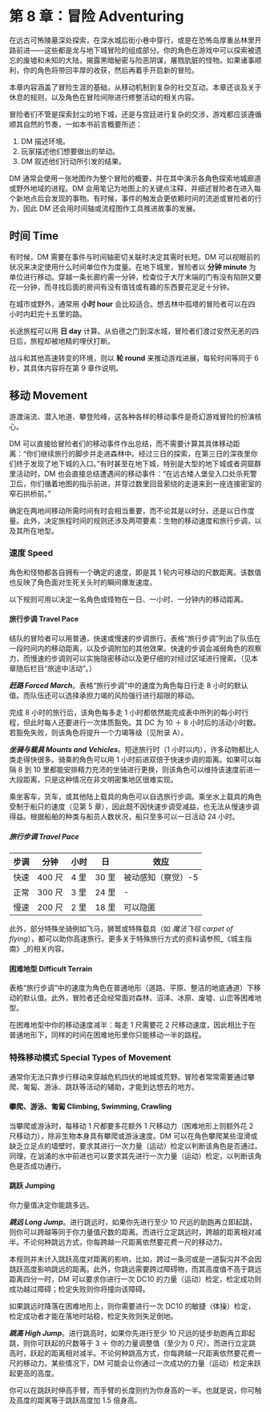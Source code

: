 # 第 8 章：冒险 Adventuring

在远古可怖陵墓深处探索，在深水城后街小巷中穿行，或是在恐怖岛厚重丛林里开路前进——这些都是龙与地下城冒险的组成部分。你的角色在游戏中可以探索被遗忘的废墟和未知的大陆，揭露黑暗秘密与险恶阴谋，屠戮肮脏的怪物。如果诸事顺利，你的角色将带回丰厚的收获，然后再着手开启新的冒险。

本章内容涵盖了冒险生涯的基础，从移动机制到复杂的社交互动。本章还谈及关于休息的规则，以及角色在冒险间隙进行修整活动的相关内容。

冒险者们不管是探索封尘的地下城，还是与宫廷进行复杂的交涉，游戏都应该遵循顺其自然的节奏，一如本书前言概要所述：

1. DM 描述环境。
2. 玩家描述他们想要做出的举动。
3. DM 叙述他们行动所引发的结果。

DM 通常会使用一张地图作为整个冒险的概要，并在其中演示各角色探索地城廊道或野外地域的进程。DM 会用笔记为地图上的关键点注释，并细述冒险者在进入每个新地点后会发现的事物。有时候，事件的触发会更依赖时间的流逝或冒险者的行为，因此 DM 还会用时间轴或流程图作工具推进故事的发展。

## 时间 Time

有时候，DM 需要在事件与时间轴密切关联时决定其需时长短。DM 可以视眼前的状况来决定使用什么时间单位作为度量。在地下城里，冒险者以 **分钟 minute** 为单位进行移动。穿越一条长廊约需一分钟，检查位于大厅末端的门有没有陷阱又要花一分钟，而寻找后面的房间有没有值钱或有趣的东西要花足足十分钟。 

在城市或野外，通常用 **小时 hour** 会比较适合。想去林中孤塔的冒险者可以在四小时内赶完十五里的路。

长途旅程可以用 **日 day** 计算。从伯德之门到深水城，冒险者们渡过安然无恙的四日后，旅程却被地精的埋伏打断。

战斗和其他高速转变的环境，则以 **轮 round** 来推动游戏进展，每轮时间等同于 6 秒，其具体内容将在第 9 章作说明。

## 移动 Movement

游渡湍流、潜入地道、攀登险峰，这各种各样的移动事件是奇幻游戏冒险的扮演核心。

DM 可以直接给冒险者们的移动事件作出总结，而不需要计算其具体移动距离：“你们继续旅行的脚步并走进森林中。经过三日的探索，在第三日的深夜里你们终于发现了地下城的入口。”有时甚至在地下城，特别是大型的地下城或者洞窟群里活动时，DM 也会直接总结遭遇间的移动事件：“在远古矮人堡垒入口处杀死警卫后，你们循着地图的指示前进，并穿过数里回音萦绕的走道来到一座连接密室的窄石拱桥前。”

确定在两地间移动所需时间有时会相当重要，而不论其是以时分，还是以日作度量。此外，决定旅程时间的规则还涉及两项要素：生物的移动速度和旅行步调，以及其所在地型。

### 速度 Speed

角色和怪物都各自拥有一个确定的速度，即是其 1 轮内可移动的尺数距离。该数值也反映了角色面对生死关头时的瞬间爆发速度。

以下规则可用以决定一名角色或怪物在一日、一小时、一分钟内的移动距离。

#### 旅行步调 Travel Pace

结队的冒险者可以用普通，快速或慢速的步调旅行。表格“旅行步调”列出了队伍在一段时间内的移动距离，以及步调附加的其他效果。快速的步调会减弱角色的观察力，而慢速的步调则可以实施隐密移动以及更仔细的对经过区域进行搜索。（见本章随后栏目“旅途中活动”。）

***赶路 Forced March***。表格“旅行步调”中的速度为角色每日行走 8 小时的默认值。而队伍还可以选择承担力竭的风险强行进行超限的移动。

完成 8 小时的旅行后，该角色每多走 1 小时都依然能完成表中所列的每小时行程，但此时每人还要进行一次体质豁免。其 DC 为 10 ＋ 8 小时后的活动小时数。若豁免失败，则该角色将提升一个力竭等级（见附录 A）。

***坐骑与载具 Mounts and Vehicles***。短途旅行时（1 小时以内），许多动物都比人类走得快很多。骑乘的角色可以用 1 小时前进双倍于快速步调的距离。如果可以每隔 8 到 10 里都能安排精力充沛的坐骑进行更换，则该角色可以维持该速度前进一大段距离，只是这种情况在非文明密集地区很难实现。

乘坐客车，货车，或其他陆上载具的角色可以自选旅行步调。乘坐水上载具的角色受制于船只的速度（见第 5 章），因此既不因快速步调受减益，也无法从慢速步调得益。根据船舶的种类与船员人数状况，船只至多可以一日活动 24 小时。

##### 旅行步调 Travel Pace

|步调|分钟|小时|日|效应|
|---|---|---|---|---|
|快速|400 尺|4 里|30 里|被动感知（察觉）-5|
|正常|300 尺|3 里|24 里|-|
|慢速|200 尺|2 里|18 里|可以隐匿|

此外，部分特殊坐骑例如飞马，狮鹫或特殊载具（如 *魔法飞毯 carpet of flying*），都可以助你高速旅行。更多关于特殊旅行方式的资料请参照_《城主指南》_的相关内容。

#### 困难地型 Difficult Terrain

表格“旅行步调”中的速度为角色在普通地形（道路、平原、整洁的地底通道）下移动的默认值。此外，冒险者还会经常面对森林、沼泽、冰原、废墟、山峦等困难地型。

在困难地型中你的移动速度减半：每走 1 尺需要花 2 尺移动速度，因此相比于在普通地形下，同样的时间在困难地形里你只能移动一半的路程。

### 特殊移动模式 Special Types of Movement

通常你无法只靠步行移动来穿越危机四伏的地城或荒野。冒险者常常需要通过攀爬、匍匐、游泳、跳跃等活动的辅助，才能到达想去的地方。

#### 攀爬、游泳、匍匐 Climbing, Swimming, Crawling

当攀爬或游泳时，每移动 1 尺都要多花额外 1 尺移动力（困难地形上则额外花 2 尺移动力），除非生物本身具有攀爬或游泳速度。DM 可以在角色攀爬某些湿滑或缺乏立足点的墙壁时，要求其进行一次力量（运动）检定以判断该角色是否通过。同理，在汹涌的水中前进也可以要求其先进行一次力量（运动）检定，以判断该角色是否成功通行。

#### 跳跃 Jumping

你力量值决定你能跳多远。

***跳远 Long Jump***。进行跳远时，如果你先进行至少 10 尺远的助跑再立即起跳，则你可以跨越等同于你力量值尺数的距离。而进行立定跳远时，跨越的距离相对减半。不论何种跳远方式，你每跨越一尺距离依然要花费一尺的移动力。

本规则并未计入跳跃高度对距离的影响，比如，跨过一条河或是一道裂沟并不会因跳跃高度影响跳远的距离。此外，你跳远需要跨过障碍物，而其高度值不高于跳远距离四分一时，DM 可以要求你进行一次 DC10 的力量（运动）检定，检定成功则成功越过障碍；检定失败则你将撞向该障碍。

如果跳远时降落在困难地形上，则你需要进行一次 DC10 的敏捷（体操）检定，检定成功者才能在落地时站稳，检定失败则失足倒地。

***跳高 High Jump***。进行跳高时，如果你先进行至少 10 尺远的徒步助跑再立即起跳，则你可跃起的尺数等于 3 ＋ 你的力量调整值（至少为 0 尺）。而进行立定跳高时，跃起的距离相对减半。不论何种跳高方式，你每跨越一尺距离依然要花费一尺的移动力。某些情况下，DM 可能会让你通过一次成功的力量（运动）检定来跃起更高的高度。

你可以在跳跃时伸高手臂，而手臂的长度则约为你身高的一半。也就是说，你可触及高度的距离等于跳跃高度加 1.5 倍身高。